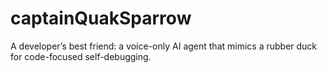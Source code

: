 # captainQuakSparrow
A developer’s best friend: a voice-only AI agent that mimics a rubber duck for code-focused self-debugging.
